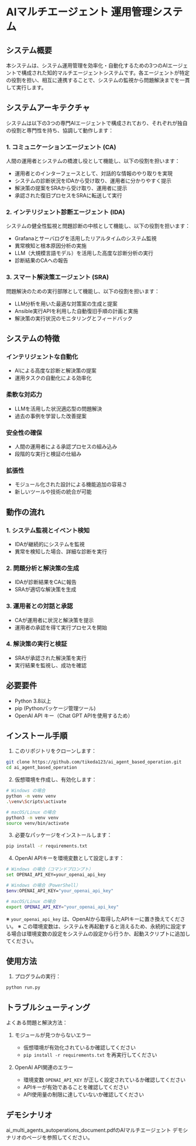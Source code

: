 # AIマルチエージェント 運用管理システム

## システム概要

本システムは、システム運用管理を効率化・自動化するための3つのAIエージェントで構成された知的マルチエージェントシステムです。各エージェントが特定の役割を担い、相互に連携することで、システムの監視から問題解決までを一貫して実行します。

## システムアーキテクチャ

システムは以下の3つの専門AIエージェントで構成されており、それぞれが独自の役割と専門性を持ち、協調して動作します：

### 1. コミュニケーションエージェント (CA)
人間の運用者とシステムの橋渡し役として機能し、以下の役割を担います：
- 運用者とのインターフェースとして、対話的な情報のやり取りを実現
- システムの診断状況をIDAから受け取り、運用者に分かりやすく提示
- 解決策の提案をSRAから受け取り、運用者に提示
- 承認された復旧プロセスをSRAに転送して実行

### 2. インテリジェント診断エージェント (IDA)
システムの健全性監視と問題診断の中核として機能し、以下の役割を担います：
- Grafanaとサーバログを活用したリアルタイムのシステム監視
- 異常検知と根本原因分析の実施
- LLM（大規模言語モデル）を活用した高度な診断分析の実行
- 診断結果のCAへの報告

### 3. スマート解決策エージェント (SRA)
問題解決のための実行部隊として機能し、以下の役割を担います：
- LLM分析を用いた最適な対策案の生成と提案
- Ansible実行APIを利用した自動復旧手順の計画と実施
- 解決策の実行状況のモニタリングとフィードバック

## システムの特徴

### インテリジェントな自動化
- AIによる高度な診断と解決策の提案
- 運用タスクの自動化による効率化

### 柔軟な対応力
- LLMを活用した状況適応型の問題解決
- 過去の事例を学習した改善提案

### 安全性の確保
- 人間の運用者による承認プロセスの組み込み
- 段階的な実行と検証の仕組み

### 拡張性
- モジュール化された設計による機能追加の容易さ
- 新しいツールや技術の統合が可能

## 動作の流れ

### 1. システム監視とイベント検知
- IDAが継続的にシステムを監視
- 異常を検知した場合、詳細な診断を実行

### 2. 問題分析と解決策の生成
- IDAが診断結果をCAに報告
- SRAが適切な解決策を生成

### 3. 運用者との対話と承認
- CAが運用者に状況と解決策を提示
- 運用者の承認を得て実行プロセスを開始

### 4. 解決策の実行と検証
- SRAが承認された解決策を実行
- 実行結果を監視し、成功を確認

## 必要要件

- Python 3.8以上
- pip (Pythonパッケージ管理ツール)
- OpenAI API キー（Chat GPT APIを使用するため）

## インストール手順

1. このリポジトリをクローンします：
```bash
git clone https://github.com/tikeda123/ai_agent_based_operation.git
cd ai_agent_based_operation
```

2. 仮想環境を作成し、有効化します：
```bash
# Windows の場合
python -m venv venv
.\venv\Scripts\activate

# macOS/Linux の場合
python3 -m venv venv
source venv/bin/activate
```

3. 必要なパッケージをインストールします：
```bash
pip install -r requirements.txt
```

4. OpenAI APIキーを環境変数として設定します：
```bash
# Windows の場合（コマンドプロンプト）
set OPENAI_API_KEY=your_openai_api_key

# Windows の場合（PowerShell）
$env:OPENAI_API_KEY="your_openai_api_key"

# macOS/Linux の場合
export OPENAI_API_KEY="your_openai_api_key"
```

※ `your_openai_api_key` は、OpenAIから取得したAPIキーに置き換えてください。
※ この環境変数は、システムを再起動すると消えるため、永続的に設定する場合は環境変数の設定をシステムの設定から行うか、起動スクリプトに追加してください。

## 使用方法

1. プログラムの実行：
```bash
python run.py
```

## トラブルシューティング

よくある問題と解決方法：

1. モジュールが見つからないエラー
   - 仮想環境が有効化されているか確認してください
   - `pip install -r requirements.txt` を再実行してください

2. OpenAI API関連のエラー
   - 環境変数 `OPENAI_API_KEY` が正しく設定されているか確認してください
   - APIキーが有効であることを確認してください
   - API使用量の制限に達していないか確認してください

## デモシナリオ
ai_multi_agents_autoperations_document.pdfのAIマルチエージェント デモシナリオのページを参照してください。
